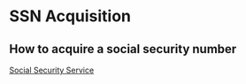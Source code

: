 # SSN Acquisition


## How to acquire a social security number

[Social Security Service](https://www.ssa.gov/ssnumber/start.html)